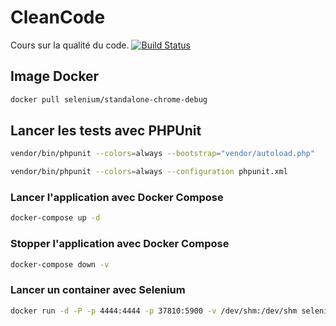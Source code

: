 # CleanCode

Cours sur la qualité du code. 
[![Build Status](https://travis-ci.org/Abouvet94/cleancode.svg?branch=master)](https://travis-ci.org/Abouvet94/cleancode)

## Image Docker

```sh
docker pull selenium/standalone-chrome-debug
```

## Lancer les tests avec PHPUnit

```sh
vendor/bin/phpunit --colors=always --bootstrap="vendor/autoload.php"
```

```sh
vendor/bin/phpunit --colors=always --configuration phpunit.xml
```

### Lancer l'application avec Docker Compose

```sh
docker-compose up -d
```

### Stopper l'application avec Docker Compose

```sh
docker-compose down -v
```

### Lancer un container avec Selenium
```sh
docker run -d -P -p 4444:4444 -p 37810:5900 -v /dev/shm:/dev/shm selenium/standalone-chrome-debug
```